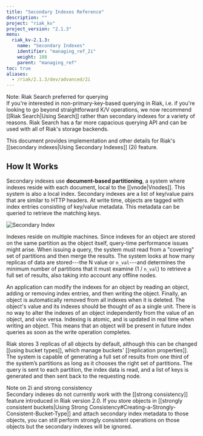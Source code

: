 ```yaml
---
title: "Secondary Indexes Reference"
description: ""
project: "riak_kv"
project_version: "2.1.3"
menu:
  riak_kv-2.1.3:
    name: "Secondary Indexes"
    identifier: "managing_ref_2i"
    weight: 108
    parent: "managing_ref"
toc: true
aliases:
  - /riak/2.1.3/dev/advanced/2i
---
```


<div class="note">
<div class="title">Note: Riak Search preferred for querying</div>
If you're interested in non-primary-key-based querying in Riak, i.e. if
you're looking to go beyond straightforward K/V operations, we now
recommend [[Riak Search|Using Search]] rather than secondary indexes for
a variety of reasons. Riak Search has a far more capacious querying API
and can be used with all of Riak's storage backends.
</div>

This document provides implementation and other details for Riak's
[[secondary indexes|Using Secondary Indexes]] \(2i) feature.

## How It Works

Secondary indexes use **document-based partitioning**, a system where
indexes reside with each document, local to the [[vnode|Vnodes]]. This
system is also a local index. Secondary indexes are a list of key/value
pairs that are similar to HTTP headers. At write time, objects are
tagged with index entries consisting of key/value metadata. This
metadata can be queried to retrieve the matching keys.

![Secondary Index](/images/Secondary-index-example.png)

Indexes reside on multiple machines. Since indexes for an object are
stored on the same partition as the object itself, query-time
performance issues might arise. When issuing a query, the system must
read from a "covering" set of partitions and then merge the results.
The system looks at how many replicas of data are stored---the N value
or `n_val`---and determines the minimum number of partitions that it
must examine (1 / `n_val`) to retrieve a full set of results, also
taking into account any offline nodes.

An application can modify the indexes for an object by reading an
object, adding or removing index entries, and then writing the object.
Finally, an object is automatically removed from all indexes when it is
deleted. The object's value and its indexes should be thought of as a
single unit. There is no way to alter the indexes of an object
independently from the value of an object, and vice versa. Indexing is
atomic, and is updated in real time when writing an object. This means
that an object will be present in future index queries as soon as the
write operation completes.

Riak stores 3 replicas of all objects by default, although this can be
changed [[using bucket types]], which manage buckets' [[replication
properties]]. The system is capable of generating a full set of results
from one third of the system’s partitions as long as it chooses the
right set of partitions. The query is sent to each partition, the index
data is read, and a list of keys is generated and then sent back to the
requesting node.

<div class="note">
<div class="title">Note on 2i and strong consistency</div>
Secondary indexes do not currently work with the [[strong consistency]]
feature introduced in Riak version 2.0. If you store objects in
[[strongly consistent buckets|Using Strong
Consistency#Creating-a-Strongly-Consistent-Bucket-Type]] and attach
secondary index metadata to those objects, you can still perform
strongly consistent operations on those objects but the secondary
indexes will be ignored.
</div>
